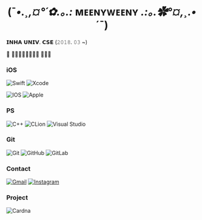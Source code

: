 <div align="center">

# (¯*•.¸,¤°´✿.｡.:* ᴍᴇᴇɴʏᴡᴇᴇɴʏ *.:｡.✿°¤,¸.•*´¯)

</div>

𝗜𝗡𝗛𝗔 𝗨𝗡𝗜𝗩. 𝗖𝗦𝗘 (𝟸𝟶𝟷𝟾. 𝟶𝟹 ~)

 𝘀𝘁𝘂𝗱𝘆𝗶𝗻𝗴 𝗶𝗢𝗦








### iOS

![Swift](https://img.shields.io/badge/swift-F54A2A?style=for-the-badge&logo=swift&logoColor=white)
![Xcode](https://img.shields.io/badge/Xcode-007ACC?style=for-the-badge&logo=Xcode&logoColor=white)

![IOS](https://img.shields.io/badge/iOS-000000?style=for-the-badge&logo=ios&logoColor=white)
![Apple](https://img.shields.io/badge/Apple-%23000000.svg?style=for-the-badge&logo=apple&logoColor=white)

### PS

![C++](https://img.shields.io/badge/c++-000000?style=for-the-badge&logo=c%2B%2B&logoColor=white)
![CLion](https://img.shields.io/badge/CLion-black?style=for-the-badge&logo=clion&logoColor=white)
![Visual Studio](https://img.shields.io/badge/Visual%20Studio-black?style=for-the-badge&logo=visual-studio&logoColor=white)

### Git

![Git](https://img.shields.io/badge/git-000000?style=for-the-badge&logo=git&logoColor=white)
![GitHub](https://img.shields.io/badge/github-%23121011.svg?style=for-the-badge&logo=github&logoColor=white)
![GitLab](https://img.shields.io/badge/gitlab-%23181717.svg?style=for-the-badge&logo=gitlab&logoColor=white)

### Contact

[![Gmail](https://img.shields.io/badge/Gmail-000000?style=for-the-badge&logo=gmail&logoColor=white)](mailto:kmeye0419@gmail.com)
[![Instagram](https://img.shields.io/badge/Instagram-000000?style=for-the-badge&logo=Instagram&logoColor=white)](https://instagram.com/meenyweeny)


### Project

![Cardna](https://user-images.githubusercontent.com/74659491/173498044-7e4d3a0d-3e3f-4633-9e9a-a6f846def122.png)
